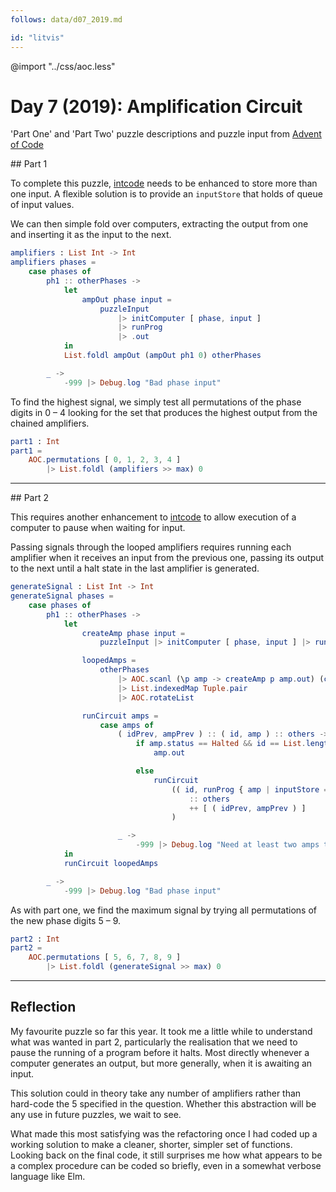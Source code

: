 ```yaml
---
follows: data/d07_2019.md

id: "litvis"
---
```


@import "../css/aoc.less"

# Day 7 (2019): Amplification Circuit

'Part One' and 'Part Two' puzzle descriptions and puzzle input from [Advent of Code](https://adventofcode.com/2019/day/7)

## Part 1

To complete this puzzle, [intcode](intcode.md) needs to be enhanced to store more than one input. A flexible solution is to provide an `inputStore` that holds of queue of input values.

We can then simple fold over computers, extracting the output from one and inserting it as the input to the next.

```elm {l m}
amplifiers : List Int -> Int
amplifiers phases =
    case phases of
        ph1 :: otherPhases ->
            let
                ampOut phase input =
                    puzzleInput
                        |> initComputer [ phase, input ]
                        |> runProg
                        |> .out
            in
            List.foldl ampOut (ampOut ph1 0) otherPhases

        _ ->
            -999 |> Debug.log "Bad phase input"
```

To find the highest signal, we simply test all permutations of the phase digits in 0 – 4 looking for the set that produces the highest output from the chained amplifiers.

```elm {l r}
part1 : Int
part1 =
    AOC.permutations [ 0, 1, 2, 3, 4 ]
        |> List.foldl (amplifiers >> max) 0
```

---

## Part 2

This requires another enhancement to [intcode](intcode.md) to allow execution of a computer to pause when waiting for input.

Passing signals through the looped amplifiers requires running each amplifier when it receives an input from the previous one, passing its output to the next until a halt state in the last amplifier is generated.

```elm {l}
generateSignal : List Int -> Int
generateSignal phases =
    case phases of
        ph1 :: otherPhases ->
            let
                createAmp phase input =
                    puzzleInput |> initComputer [ phase, input ] |> runProg

                loopedAmps =
                    otherPhases
                        |> AOC.scanl (\p amp -> createAmp p amp.out) (createAmp ph1 0)
                        |> List.indexedMap Tuple.pair
                        |> AOC.rotateList

                runCircuit amps =
                    case amps of
                        ( idPrev, ampPrev ) :: ( id, amp ) :: others ->
                            if amp.status == Halted && id == List.length phases - 1 then
                                amp.out

                            else
                                runCircuit
                                    (( id, runProg { amp | inputStore = [ ampPrev.out ] } )
                                        :: others
                                        ++ [ ( idPrev, ampPrev ) ]
                                    )

                        _ ->
                            -999 |> Debug.log "Need at least two amps to form feedback"
            in
            runCircuit loopedAmps

        _ ->
            -999 |> Debug.log "Bad phase input"
```

As with part one, we find the maximum signal by trying all permutations of the new phase digits 5 – 9.

```elm {l r}
part2 : Int
part2 =
    AOC.permutations [ 5, 6, 7, 8, 9 ]
        |> List.foldl (generateSignal >> max) 0
```

---

## Reflection

My favourite puzzle so far this year. It took me a little while to understand what was wanted in part 2, particularly the realisation that we need to pause the running of a program before it halts. Most directly whenever a computer generates an output, but more generally, when it is awaiting an input.

This solution could in theory take any number of amplifiers rather than hard-code the 5 specified in the question. Whether this abstraction will be any use in future puzzles, we wait to see.

What made this most satisfying was the refactoring once I had coded up a working solution to make a cleaner, shorter, simpler set of functions. Looking back on the final code, it still surprises me how what appears to be a complex procedure can be coded so briefly, even in a somewhat verbose language like Elm.

